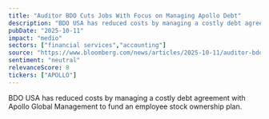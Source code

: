 ```yaml
---
title: "Auditor BDO Cuts Jobs With Focus on Managing Apollo Debt"
description: "BDO USA has reduced costs by managing a costly debt agreement with Apollo Global Management to fund an employee stock ownership plan."
pubDate: "2025-10-11"
impact: "medio"
sectors: ["financial services","accounting"]
source: "https://www.bloomberg.com/news/articles/2025-10-11/auditor-bdo-cuts-jobs-with-focus-on-managing-apollo-debt"
sentiment: "neutral"
relevanceScore: 8
tickers: ["APOLLO"]
---
```


BDO USA has reduced costs by managing a costly debt agreement with Apollo Global Management to fund an employee stock ownership plan.
